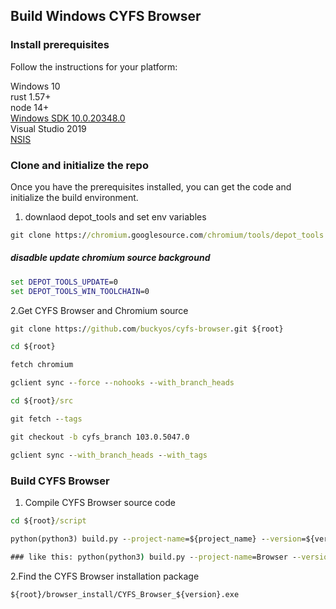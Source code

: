 ## Build Windows CYFS Browser


### Install prerequisites

Follow the instructions for your platform:

Windows 10  
rust 1.57+  
node 14+  
[Windows SDK 10.0.20348.0](https://developer.microsoft.com/zh-cn/windows/downloads/sdk-archive/)  
Visual Studio 2019  
[NSIS](https://nsis.sourceforge.io/Download)  


### Clone and initialize the repo

Once you have the prerequisites installed, you can get the code and initialize the build environment.

1. downlaod depot_tools and set env variables
```cmd
git clone https://chromium.googlesource.com/chromium/tools/depot_tools.git
```

##### disadble update chromium source background
```cmd
set DEPOT_TOOLS_UPDATE=0
set DEPOT_TOOLS_WIN_TOOLCHAIN=0
```

2.Get CYFS Browser and Chromium source
```cmd
git clone https://github.com/buckyos/cyfs-browser.git ${root}

cd ${root}

fetch chromium

gclient sync --force --nohooks --with_branch_heads

cd ${root}/src

git fetch --tags

git checkout -b cyfs_branch 103.0.5047.0

gclient sync --with_branch_heads --with_tags
```

### Build CYFS Browser

1. Compile CYFS Browser source code
```cmd
cd ${root}/script

python(python3) build.py --project-name=${project_name} --version=${version} --channel=${channel}

### like this: python(python3) build.py --project-name=Browser --version=1 --channel=beta
```

2.Find the CYFS Browser installation package

`${root}/browser_install/CYFS_Browser_${version}.exe`